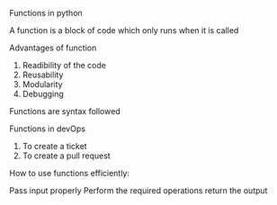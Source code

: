 Functions in python

A function is a block of code which only runs when it is called


Advantages of function

1.  Readibility of the code
2.  Reusability
3.  Modularity
4.  Debugging


Functions are syntax followed

Functions in devOps 
1) To create a ticket
2) To create a pull request 




How to use functions efficiently:

Pass input properly
Perform the required operations
return the output
